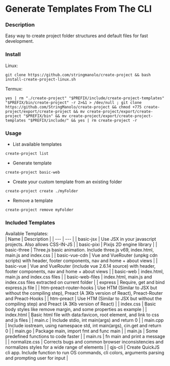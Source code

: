 # Generate Templates From The CLI

### Description
Easy way to create project folder structures and default files for fast development.


### Install


Linux:
```
git clone https://github.com/stringmanolo/create-project && bash install-create-project-linux.sh
```


Termux:
```
yes | rm "./create-project" "$PREFIX/include/create-project-templates" "$PREFIX/bin/create-project" -r 2>&1 > /dev/null ; git clone https://github.com/StringManolo/create-project && chmod +775 create-project/export/create-project && mv create-project/export/create-project "$PREFIX/bin" && mv create-project/export/create-project-templates "$PREFIX/include/" && yes | rm create-project -r
```

### Usage
+ List available templates  
```
create-project list
```

+ Generate template
```
create-project basic-web
```

+ Create your custom template from an existing folder
```
create-project create ./myFolder
```

+ Remove a template
```
create-project remove myFolder
```

### Included Templates
Available Templates:  
| Name | Description |
| --- | --- |
| basic-jsx | Use JSX in your javascript projects. Also allows CSS-IN-JS |
| basic-pixi | Pixijs 2D engine library |
| basic-three | Three.js basic animation. Include three.js v69, index.html, main.js and index.css |
| basic-vue-cdn | Vue and VueRouter (unpkg cdn scripts) with header, footer components, nav and home + about views | 
| basic-vue | Vue and VueRouter (include vue 2.6.14 source) with header, footer components, nav and home + about views |
| basic-web | index.html, main.js and index.css files |
| basic-web-files | index.html, main.js and index.css files extracted on current folder |
| express | Require, get and bind express.js file |
| htm-preact-router-hooks | Use HTM (Similar to JSX but without the compiling step), Preact (A 3Kb version of React), Preact-Router and Preact-Hooks |
| htm-preact | Use HTM (Similar to JSX but without the compiling step) and Preact (A 3Kb version of React) |
| index.css | Basic body styles like remove margin, and some properties as example | 
| index.html | Basic html file with data:favicon, root element, and link to css and js files |
| main.c | Include stdio, int main(args) and return 0 |
| main.cpp | Include iostream, using namespace std, int main(args), cin.get and return 0 |
| main.go | Package main, import fmt and func main |
| main.js | Some predefined functions to code faster |
| main.rs | fn main and print a message |
| normalize.css | Corrects bugs and common browser inconsistencies and normalizes styles for a wide range of elements |
| qjs-cli | Create QuickJS cli app. Include function to run OS commands, cli colors, arguments parsing and prompting user for input |
